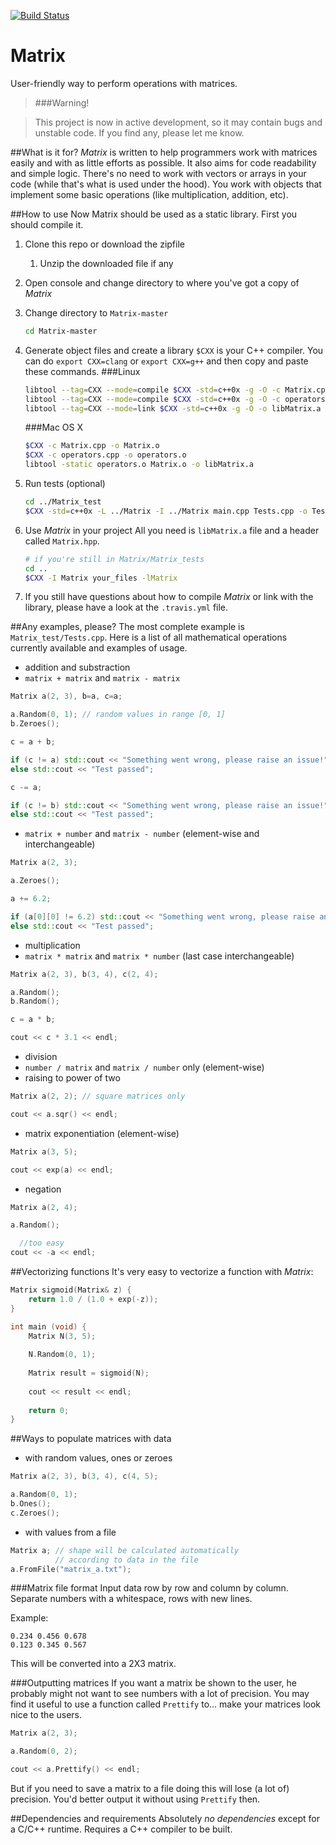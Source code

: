 [![Build Status](https://travis-ci.org/ForceBru/Matrix.svg?branch=master)](https://travis-ci.org/ForceBru/Matrix)

# Matrix
User-friendly way to perform operations with matrices.

> ###Warning!

> This project is now in active development, so it may contain bugs and unstable code. If you find any, please let me know.

##What is it for?
_Matrix_ is written to help programmers work with matrices easily and with as little efforts as possible. It also aims for code readability and simple logic. There's no need to work with vectors or arrays in your code (while that's what is used under the hood). You work with objects that implement some basic operations (like multiplication, addition, etc).

##How to use
Now Matrix should be used as a static library. First you should compile it. 

1. Clone this repo or download the zipfile
    1. Unzip the downloaded file if any
2. Open console and change directory to where you've got a copy of _Matrix_
3. Change directory to `Matrix-master`
    ```sh
    cd Matrix-master
    ```
4. Generate object files and create a library
    `$CXX` is your C++ compiler. You can do `export CXX=clang` or `export CXX=g++` and then copy and paste these commands.
    ###Linux
    ```sh
    libtool --tag=CXX --mode=compile $CXX -std=c++0x -g -O -c Matrix.cpp
    libtool --tag=CXX --mode=compile $CXX -std=c++0x -g -O -c operators.cpp
    libtool --tag=CXX --mode=link $CXX -std=c++0x -g -O -o libMatrix.a Matrix.lo operators.lo
    ```
    
    ###Mac OS X
    ```sh
    $CXX -c Matrix.cpp -o Matrix.o
    $CXX -c operators.cpp -o operators.o
    libtool -static operators.o Matrix.o -o libMatrix.a
    ```
5. Run tests (optional)
    ```sh
    cd ../Matrix_test
    $CXX -std=c++0x -L ../Matrix -I ../Matrix main.cpp Tests.cpp -o Test -lMatrix
    ```

6. Use _Matrix_ in your project
    All you need is `libMatrix.a` file and a header called `Matrix.hpp`.
    ```sh
    # if you're still in Matrix/Matrix_tests
    cd ..
    $CXX -I Matrix your_files -lMatrix
    ```
7. If you still have questions about how to compile _Matrix_ or link with the library, please have a look at the `.travis.yml` file.

##Any examples, please?
The most complete example is `Matrix_test/Tests.cpp`. Here is a list of all mathematical operations currently available and examples of usage.

 - addition and substraction
  - `matrix + matrix` and `matrix - matrix`
   ```cpp
   Matrix a(2, 3), b=a, c=a;
   
   a.Random(0, 1); // random values in range [0, 1]
   b.Zeroes();
   
   c = a + b;
   
   if (c != a) std::cout << "Something went wrong, please raise an issue!";
   else std::cout << "Test passed";
   
   c -= a;
   
   if (c != b) std::cout << "Something went wrong, please raise an issue!";
   else std::cout << "Test passed";
   ```
  - `matrix + number` and `matrix - number` (element-wise and interchangeable)
   ```cpp
   Matrix a(2, 3);
   
   a.Zeroes();
   
   a += 6.2;
   
   if (a[0][0] != 6.2) std::cout << "Something went wrong, please raise an issue!";
   else std::cout << "Test passed";
   ```
 - multiplication
  - `matrix * matrix` and `matrix * number` (last case interchangeable)
   ```cpp
   Matrix a(2, 3), b(3, 4), c(2, 4);
   
   a.Random();
   b.Random();
   
   c = a * b;
   
   cout << c * 3.1 << endl;
   ```
 - division
  - `number / matrix` and `matrix / number` only (element-wise)
 - raising to power of two
  ```cpp
  Matrix a(2, 2); // square matrices only
  
  cout << a.sqr() << endl;
  ```
 - matrix exponentiation (element-wise)
  ```cpp
  Matrix a(3, 5);
  
  cout << exp(a) << endl;
  ```
 - negation
  ```cpp
  Matrix a(2, 4);
  
  a.Random();
  
    //too easy
  cout << -a << endl;
  ```
  
##Vectorizing functions
It's very easy to vectorize a function with _Matrix_:
```cpp
Matrix sigmoid(Matrix& z) {
    return 1.0 / (1.0 + exp(-z));
}

int main (void) {
    Matrix N(3, 5);
    
    N.Random(0, 1);
    
    Matrix result = sigmoid(N);
    
    cout << result << endl;
    
    return 0;
}
```

##Ways to populate matrices with data
 - with random values, ones or zeroes
  ```cpp
  Matrix a(2, 3), b(3, 4), c(4, 5);
  
  a.Random(0, 1);
  b.Ones();
  c.Zeroes();
  ```
 - with values from a file
  ```cpp
  Matrix a; // shape will be calculated automatically
            // according to data in the file
  a.FromFile("matrix_a.txt");
  ```
  
 ###Matrix file format
 Input data row by row and column by column. Separate numbers with a whitespace, rows with new lines.
 
 Example:
 
 ```
 0.234 0.456 0.678
 0.123 0.345 0.567
 ```
 
 This will be converted into a 2X3 matrix.
 
 ###Outputting matrices
 If you want a matrix be shown to the user, he probably might not want to see numbers with a lot of precision. You may find it useful to use a function called `Prettify` to... make your matrices look nice to the users.
 
 ```cpp
 Matrix a(2, 3);
 
 a.Random(0, 2);
 
 cout << a.Prettify() << endl;
 ```
 
 But if you need to save a matrix to a file doing this will lose (a lot of) precision. You'd better output it without using `Prettify` then.
 

##Dependencies and requirements
Absolutely _no dependencies_ except for a C/C++ runtime. Requires a C++ compiler to be built. 


